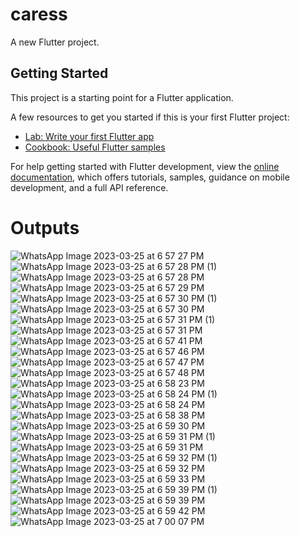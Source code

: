 # caress

A new Flutter project.

## Getting Started

This project is a starting point for a Flutter application.

A few resources to get you started if this is your first Flutter project:

- [Lab: Write your first Flutter app](https://docs.flutter.dev/get-started/codelab)
- [Cookbook: Useful Flutter samples](https://docs.flutter.dev/cookbook)

For help getting started with Flutter development, view the
[online documentation](https://docs.flutter.dev/), which offers tutorials,
samples, guidance on mobile development, and a full API reference.

# Outputs

![WhatsApp Image 2023-03-25 at 6 57 27 PM](https://user-images.githubusercontent.com/110723566/227720701-55bf16ab-92ee-417f-85ee-d0f18c8e4116.jpeg)
![WhatsApp Image 2023-03-25 at 6 57 28 PM (1)](https://user-images.githubusercontent.com/110723566/227720702-7a45c2d6-fcc3-45d6-9cd1-c62dd00acde6.jpeg)
![WhatsApp Image 2023-03-25 at 6 57 28 PM](https://user-images.githubusercontent.com/110723566/227720703-8c39579a-e315-4946-a2e1-8e13ee7d063b.jpeg)
![WhatsApp Image 2023-03-25 at 6 57 29 PM](https://user-images.githubusercontent.com/110723566/227720705-1889b381-0c0a-4f79-9a25-55b83cc706b2.jpeg)
![WhatsApp Image 2023-03-25 at 6 57 30 PM (1)](https://user-images.githubusercontent.com/110723566/227720706-4fc9cd03-ef06-4c2d-8f45-4eb18996f68d.jpeg)
![WhatsApp Image 2023-03-25 at 6 57 30 PM](https://user-images.githubusercontent.com/110723566/227720707-82e95ca4-c8da-486e-ae69-d227de1558a9.jpeg)
![WhatsApp Image 2023-03-25 at 6 57 31 PM (1)](https://user-images.githubusercontent.com/110723566/227720709-c07399a9-d1c5-4810-b80c-0818c4a5621b.jpeg)
![WhatsApp Image 2023-03-25 at 6 57 31 PM](https://user-images.githubusercontent.com/110723566/227720710-e40d33bb-c757-4aba-9959-a3a8a8010f86.jpeg)
![WhatsApp Image 2023-03-25 at 6 57 41 PM](https://user-images.githubusercontent.com/110723566/227720712-fd8fb8cf-3fd0-4264-9e23-c156c97ee4f8.jpeg)
![WhatsApp Image 2023-03-25 at 6 57 46 PM](https://user-images.githubusercontent.com/110723566/227720713-f7f345d9-4997-46dc-99f1-2a1f54bed3e6.jpeg)
![WhatsApp Image 2023-03-25 at 6 57 47 PM](https://user-images.githubusercontent.com/110723566/227720714-faa7a593-bdbc-492e-b3da-8231c0d239ab.jpeg)
![WhatsApp Image 2023-03-25 at 6 57 48 PM](https://user-images.githubusercontent.com/110723566/227720716-4dc8f813-4d0a-4cf1-aa07-cdf25103ebe0.jpeg)
![WhatsApp Image 2023-03-25 at 6 58 23 PM](https://user-images.githubusercontent.com/110723566/227720718-31d62917-d207-441f-ab65-45fa7511edd5.jpeg)
![WhatsApp Image 2023-03-25 at 6 58 24 PM (1)](https://user-images.githubusercontent.com/110723566/227720719-f5097731-19f3-4845-be93-11c06ad625c9.jpeg)
![WhatsApp Image 2023-03-25 at 6 58 24 PM](https://user-images.githubusercontent.com/110723566/227720720-5c193be7-f2da-4502-ac17-fd7bb96993ca.jpeg)
![WhatsApp Image 2023-03-25 at 6 58 38 PM](https://user-images.githubusercontent.com/110723566/227720723-6b76dfd3-6adc-489a-aa9c-22124bc50908.jpeg)
![WhatsApp Image 2023-03-25 at 6 59 30 PM](https://user-images.githubusercontent.com/110723566/227720724-c23079ab-752a-4e60-9a94-ca38a3931ceb.jpeg)
![WhatsApp Image 2023-03-25 at 6 59 31 PM (1)](https://user-images.githubusercontent.com/110723566/227720725-39e2d2b2-6bcf-45fc-bf44-7a2a1db30959.jpeg)
![WhatsApp Image 2023-03-25 at 6 59 31 PM](https://user-images.githubusercontent.com/110723566/227720727-5901d113-3f19-49ce-ba9c-b289a044a4ad.jpeg)
![WhatsApp Image 2023-03-25 at 6 59 32 PM (1)](https://user-images.githubusercontent.com/110723566/227720728-9167660a-c6bf-4a01-b3f9-7a481b4a476b.jpeg)
![WhatsApp Image 2023-03-25 at 6 59 32 PM](https://user-images.githubusercontent.com/110723566/227720731-3594326f-9cec-43c7-bc4f-4cd720286e12.jpeg)
![WhatsApp Image 2023-03-25 at 6 59 33 PM](https://user-images.githubusercontent.com/110723566/227720733-534c419c-8bc2-4666-98e9-c70fc455a183.jpeg)
![WhatsApp Image 2023-03-25 at 6 59 39 PM (1)](https://user-images.githubusercontent.com/110723566/227720735-3e59338b-fa90-4ddc-9c65-ce97127ee5f1.jpeg)
![WhatsApp Image 2023-03-25 at 6 59 39 PM](https://user-images.githubusercontent.com/110723566/227720737-b58afdc0-acf5-455f-896e-cdfff060bea2.jpeg)
![WhatsApp Image 2023-03-25 at 6 59 42 PM](https://user-images.githubusercontent.com/110723566/227720739-c375f9d1-8a58-4a98-b893-f50bb839dff7.jpeg)
![WhatsApp Image 2023-03-25 at 7 00 07 PM](https://user-images.githubusercontent.com/110723566/227720742-7f46c1a6-b583-4583-b75f-83c97a13bb4c.jpeg)

